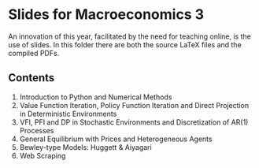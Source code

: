 # Slides for Macroeconomics 3

An innovation of this year, facilitated by the need for teaching online, is the use of slides.
In this folder there are both the source LaTeX files and the compiled PDFs.


## Contents

1. Introduction to Python and Numerical Methods
1. Value Function Iteration, Policy Function Iteration and Direct Projection in Deterministic Environments
1. VFI, PFI and DP in Stochastic Environments and Discretization of AR(1) Processes
1. General Equilibrium with Prices and Heterogeneous Agents
1. Bewley-type Models: Huggett & Aiyagari
2. Web Scraping
